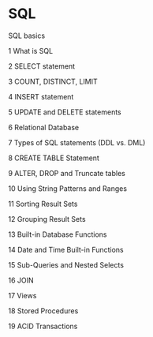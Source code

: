 # SQL
SQL basics

1 What is SQL

2 SELECT statement

3 COUNT, DISTINCT, LIMIT

4 INSERT statement

5 UPDATE and DELETE statements

6 Relational Database 

7 Types of SQL statements (DDL vs. DML)

8 CREATE TABLE Statement

9 ALTER, DROP and Truncate tables

10 Using String Patterns and Ranges

11 Sorting Result Sets

12 Grouping Result Sets

13 Built-in Database Functions

14 Date and Time Built-in Functions

15 Sub-Queries and Nested Selects

16 JOIN

17 Views

18 Stored Procedures

19 ACID Transactions
